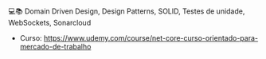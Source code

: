 💻📚 Domain Driven Design, Design Patterns, SOLID, Testes de unidade, WebSockets, Sonarcloud

- Curso: https://www.udemy.com/course/net-core-curso-orientado-para-mercado-de-trabalho
